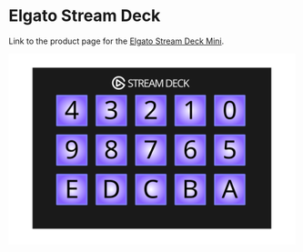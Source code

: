 # Elgato Stream Deck

Link to the product page for the [Elgato Stream Deck Mini](https://www.elgato.com/en/gaming/stream-deck-mini).

![Layout of the Elgato Stream Deck Mini](../../media/elgato/elgato-stream-deck.svg "Elgato Stream Deck Mini layout")
